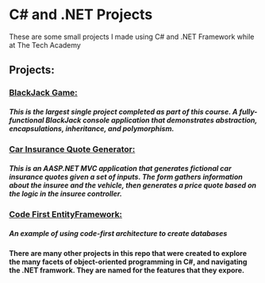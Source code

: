 # C# and .NET Projects
These are some small projects I made using C# and .NET Framework while at The Tech Academy
## Projects:

### [BlackJack Game:](https://github.com/salxvador/TTA-CSharpProjects/tree/main/BlackJack)
##### This is the largest single project completed as part of this course. A fully-functional BlackJack console application that demonstrates abstraction, encapsulations, inheritance, and polymorphism.

### [Car Insurance Quote Generator:](https://github.com/salxvador/TTA-CSharpProjects/tree/main/CarInsurance)
##### This is an AASP.NET MVC application that generates fictional car insurance quotes given a set of inputs. The form gathers information about the insuree and the vehicle, then generates a price quote based on the logic in the insuree controller.

### [Code First EntityFramework:](https://github.com/salxvador/TTA-CSharpProjects/tree/main/CodeFirstNewDatabaseExample)
##### An example of using code-first architecture to create databases

#### There are many other projects in this repo that were created to explore the many facets of object-oriented programming in C#, and navigating the .NET framwork. They are named for the features that they expore.
